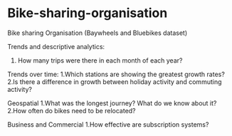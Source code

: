 # Bike-sharing-organisation
Bike sharing Organisation (Baywheels and Bluebikes dataset)

Trends and descriptive analytics:
1. How many trips were there in each month of each year?

Trends over time:
1.Which stations are showing the greatest growth rates?
2.Is there a difference in growth between holiday activity and commuting activity?

Geospatial
1.What was the longest journey? What do we know about it?
2.How often do bikes need to be relocated?

Business and Commercial
1.How effective are subscription systems?
